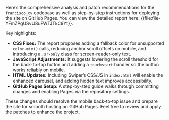 Here’s the comprehensive analysis and patch recommendations for the `francisco_cv` codebase as well as step-by-step instructions for deploying the site on GitHub Pages. You can view the detailed report here: {{file:file-YFmZPgUSvU8uFWTJTkC9Yt}}.

Key highlights:

* **CSS Fixes:** The report proposes adding a fallback color for unsupported `color-mix()` calls, reducing anchor scroll offsets on mobile, and introducing a `.sr-only` class for screen-reader-only text.
* **JavaScript Adjustments:** It suggests lowering the scroll threshold for the back-to-top button and adding a `touchstart` handler so the button works reliably on mobile.
* **HTML Updates:** Including Swiper’s CSS/JS in `index.html` will enable the enhanced carousel, and adding hidden text improves accessibility.
* **GitHub Pages Setup:** A step-by-step guide walks through committing changes and enabling Pages via the repository settings.

These changes should resolve the mobile back-to-top issue and prepare the site for smooth hosting on GitHub Pages. Feel free to review and apply the patches to enhance the project.
